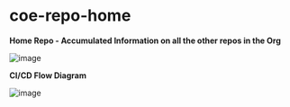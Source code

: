 # coe-repo-home

**Home Repo - Accumulated Information on all the other repos in the Org**

![image](https://user-images.githubusercontent.com/100637276/174426470-144d0129-1fbf-426c-9d7e-2966da2192b0.png)

**CI/CD Flow Diagram**

![image](https://user-images.githubusercontent.com/100637276/174425886-c69edc6b-0168-49ca-853f-5e7075b33ac4.png)
